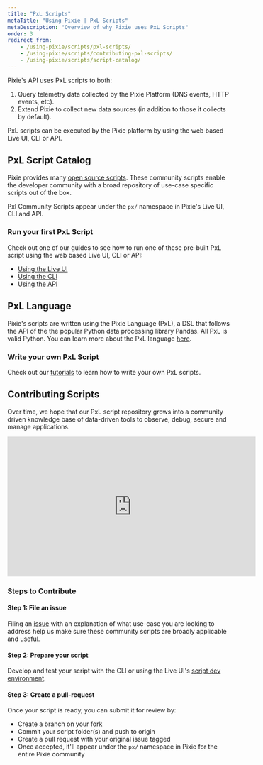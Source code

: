 ```yaml
---
title: "PxL Scripts"
metaTitle: "Using Pixie | PxL Scripts"
metaDescription: "Overview of why Pixie uses PxL Scripts"
order: 3
redirect_from:
    - /using-pixie/scripts/pxl-scripts/
    - /using-pixie/scripts/contributing-pxl-scripts/
    - /using-pixie/scripts/script-catalog/
---
```



Pixie's API uses PxL scripts to both:

1. Query telemetry data collected by the Pixie Platform (DNS events, HTTP events, etc).
2. Extend Pixie to collect new data sources (in addition to those it collects by default).

PxL scripts can be executed by the Pixie platform by using the web based Live UI, CLI or API. 


## PxL Script Catalog

Pixie provides many [open source scripts](https://github.com/pixie-labs/pixie/tree/main/pxl_scripts). These community scripts enable the developer community with a broad repository of use-case specific scripts out of the box. 

Pxl Community Scripts appear under the `px/` namespace in Pixie's Live UI, CLI and API. 


### Run your first PxL Script

Check out one of our guides to see how to run one of these pre-built PxL script using the web based Live UI, CLI or API:

- [Using the Live UI](/using-pixie/using-live-ui)
- [Using the CLI](/using-pixie/using-cli)
- [Using the API](/using-pixie/api-quick-start)


## PxL Language

Pixie's scripts are written using the Pixie Language (PxL), a DSL that follows the API of the the popular Python data processing library Pandas. All PxL is valid Python. You can learn more about the PxL language [here](/reference/pxl).

### Write your own PxL Script

Check out our [tutorials](/tutorials/pxl-scripts) to learn how to write your own PxL scripts. 


## Contributing Scripts

Over time, we hope that our PxL script repository grows into a community driven knowledge base of data-driven tools to observe, debug, secure and manage applications.

<iframe width="560" height="315" src="https://www.youtube.com/embed/So4ep2mMcSI" frameborder="0" allow="accelerometer; autoplay; encrypted-media; gyroscope; picture-in-picture" allowfullscreen></iframe>

### Steps to Contribute

#### Step 1: File an issue
Filing an [issue](https://github.com/pixie-labs/pixie/issues/new/choose) with an explanation of what use-case you are looking to address help us make sure these community scripts are broadly applicable and useful.

#### Step 2: Prepare your script

Develop and test your script with the CLI or using the Live UI's [script dev environment](/tutorials/script-dev-environment).

#### Step 3: Create a pull-request
Once your script is ready, you can submit it for review by: 
- Create a branch on your fork
- Commit your script folder(s) and push to origin
- Create a pull request with your original issue tagged
- Once accepted, it'll appear under the `px/` namespace in Pixie for the entire Pixie community
